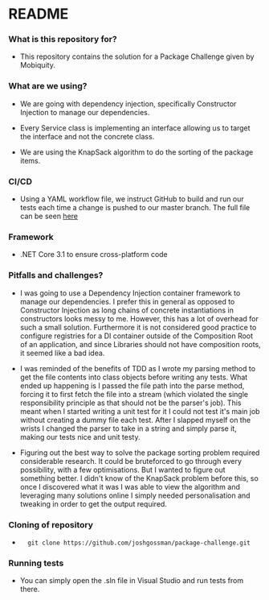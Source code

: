 # README #

### What is this repository for? ###

* This repository contains the solution for a Package Challenge given by Mobiquity. 

### What are we using? ###

* We are going with dependency injection, specifically Constructor Injection to manage our dependencies. 

* Every Service class is implementing an interface allowing us to target the interface and not the concrete class.

* We are using the KnapSack algorithm to do the sorting of the package items.

### CI/CD ###

* Using a YAML workflow file, we instruct GitHub to build and run our tests each time a change is pushed to our master branch. The full file can be seen <a href="https://github.com/joshgossman/package-challenge/blob/master/.github/workflows/dotnet.yml">here</a>

### Framework ###

* .NET Core 3.1 to ensure cross-platform code

### Pitfalls and challenges? ###

* I was going to use a Dependency Injection container framework to manage our dependencies. I prefer this in general as opposed to Constructor Injection as long chains of concrete instantiations in constructors looks messy to me. However, this has a lot of overhead for such a small solution. Furthermore it is not considered good practice to configure registries for a DI container outside of the Composition Root of an application, and since Libraries should not have composition roots, it seemed like a bad idea.

* I was reminded of the benefits of TDD as I wrote my parsing method to get the file contents into class objects before writing any tests. What ended up happening is I passed the file path into the parse method, forcing it to first fetch the file into a stream (which violated the single responsibility principle as that should not be the parser's job). This meant when I started writing a unit test for it I could not test it's main job without creating a dummy file each test. After I slapped myself on the wrists I changed the parser to take in a string and simply parse it, making our tests nice and unit testy.

* Figuring out the best way to solve the package sorting problem required considerable research. It could be bruteforced to go through every possibility, with a few optimisations. But I wanted to figure out something better. I didn't know of the KnapSack problem before this, so once I discovered what it was I was able to view the algorithm and leveraging many solutions online I simply needed personalisation and tweaking in order to get the output required.

### Cloning of repository ###
* ```
    git clone https://github.com/joshgossman/package-challenge.git
  ```

### Running tests ###
* You can simply open the .sln file in Visual Studio and run tests from there.